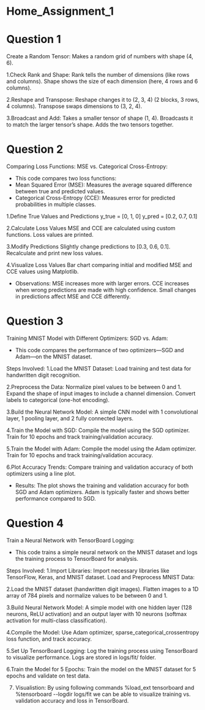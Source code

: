 # Home_Assignment_1

# Question 1
Create a Random Tensor:
Makes a random grid of numbers with shape (4, 6).

1.Check Rank and Shape:
  Rank tells the number of dimensions (like rows and columns).
  Shape shows the size of each dimension (here, 4 rows and 6 columns).

2.Reshape and Transpose:
  Reshape changes it to (2, 3, 4) (2 blocks, 3 rows, 4 columns).
  Transpose swaps dimensions to (3, 2, 4).

3.Broadcast and Add:
  Takes a smaller tensor of shape (1, 4).
  Broadcasts it to match the larger tensor’s shape.
  Adds the two tensors together.

# Question 2
Comparing Loss Functions: MSE vs. Categorical Cross-Entropy:
* This code compares two loss functions:
* Mean Squared Error (MSE): Measures the average squared difference between true and predicted values.
* Categorical Cross-Entropy (CCE): Measures error for predicted probabilities in multiple classes.

1.Define True Values and Predictions
  y_true = [0, 1, 0]
  y_pred = [0.2, 0.7, 0.1]

2.Calculate Loss Values
  MSE and CCE are calculated using custom functions.
  Loss values are printed.
  
3.Modify Predictions
  Slightly change predictions to [0.3, 0.6, 0.1].
  Recalculate and print new loss values.
  
4.Visualize Loss Values
  Bar chart comparing initial and modified MSE and CCE values using Matplotlib.

* Observations:
  MSE increases more with larger errors.
  CCE increases when wrong predictions are made with high confidence.
  Small changes in predictions affect MSE and CCE differently.

# Question 3
Training MNIST Model with Different Optimizers: SGD vs. Adam:
* This code compares the performance of two optimizers—SGD and Adam—on the MNIST dataset.

Steps Involved:
1.Load the MNIST Dataset:
  Load training and test data for handwritten digit recognition.

2.Preprocess the Data:
  Normalize pixel values to be between 0 and 1.
  Expand the shape of input images to include a channel dimension.
  Convert labels to categorical (one-hot encoding).
  
3.Build the Neural Network Model:
  A simple CNN model with 1 convolutional layer, 1 pooling layer, and 2 fully connected layers.
  
4.Train the Model with SGD:
  Compile the model using the SGD optimizer.
  Train for 10 epochs and track training/validation accuracy.
  
5.Train the Model with Adam:
  Compile the model using the Adam optimizer.
  Train for 10 epochs and track training/validation accuracy.
  
6.Plot Accuracy Trends:
  Compare training and validation accuracy of both optimizers using a line plot.
  
* Results:
  The plot shows the training and validation accuracy for both SGD and Adam optimizers.
  Adam is typically faster and shows better performance compared to SGD.

# Question 4
Train a Neural Network with TensorBoard Logging:
* This code trains a simple neural network on the MNIST dataset and logs the training process to TensorBoard for analysis.

Steps Involved:
1.Import Libraries:
  Import necessary libraries like TensorFlow, Keras, and MNIST dataset.
  Load and Preprocess MNIST Data:

2.Load the MNIST dataset (handwritten digit images).
  Flatten images to a 1D array of 784 pixels and normalize values to be between 0 and 1.
  
3.Build Neural Network Model:
A simple model with one hidden layer (128 neurons, ReLU activation) and an output layer with 10 neurons (softmax activation for multi-class classification).

4.Compile the Model:
  Use Adam optimizer, sparse_categorical_crossentropy loss function, and track accuracy.
  
5.Set Up TensorBoard Logging:
  Log the training process using TensorBoard to visualize performance. Logs are stored in logs/fit/ folder.

6.Train the Model for 5 Epochs:
  Train the model on the MNIST dataset for 5 epochs and validate on test data.

7. Visualistion:
   By using following commands %load_ext tensorboard and %tensorboard --logdir logs/fit we can be able to visualize training vs. validation accuracy and loss in 
TensorBoard.
